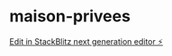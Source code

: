 # maison-privees

[Edit in StackBlitz next generation editor ⚡️](https://stackblitz.com/~/github.com/leopold16/maison-privees)